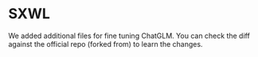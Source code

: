 # SXWL

We added additional files for fine tuning ChatGLM.
You can check the diff against the official repo (forked from) to learn the changes.
